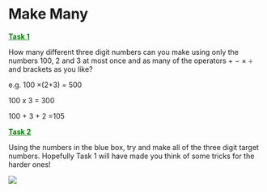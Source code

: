 # Make Many

**<u style="color:green;">Task 1</u>**

How many different three digit numbers can you make
using only the numbers 100, 2 and 3 at most once and as many of the operators + − × ÷ and brackets as you like?

e.g. 100 ×(2+3) = 500

100 x 3 = 300

100 + 3 + 2 =105

**<u style="color:green;">Task 2</u>**

Using the numbers in the blue box, try and make all of the
three digit target numbers. Hopefully Task 1 will have
made you think of some tricks for the harder ones!

![](https://github.com/supportingami/sami-maths-club/blob/master/maths-club-pack/images/make-many-1.png?raw=true)
